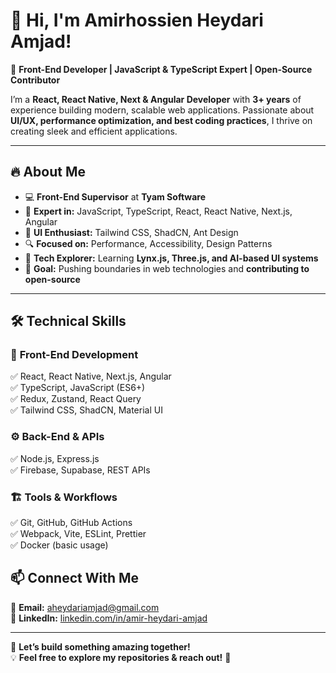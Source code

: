 # 👋 Hi, I'm Amirhossien Heydari Amjad!

🚀 **Front-End Developer | JavaScript & TypeScript Expert | Open-Source Contributor**  

I’m a **React, React Native, Next & Angular Developer** with **3+ years** of experience building modern, scalable web applications. Passionate about **UI/UX, performance optimization, and best coding practices**, I thrive on creating sleek and efficient applications.  

---

## 🔥 **About Me**  

- 💻 **Front-End Supervisor** at **Tyam Software**  
- 🚀 **Expert in:** JavaScript, TypeScript, React, React Native, Next.js, Angular  
- 🎨 **UI Enthusiast:** Tailwind CSS, ShadCN, Ant Design  
- 🔍 **Focused on:** Performance, Accessibility, Design Patterns  
- 🔧 **Tech Explorer:** Learning **Lynx.js, Three.js, and AI-based UI systems**  
- 🎯 **Goal:** Pushing boundaries in web technologies and **contributing to open-source**  

---

## 🛠 **Technical Skills**  

### 📌 **Front-End Development**  
✅ React, React Native, Next.js, Angular  
✅ TypeScript, JavaScript (ES6+)  
✅ Redux, Zustand, React Query  
✅ Tailwind CSS, ShadCN, Material UI  

### ⚙️ **Back-End & APIs**  
✅ Node.js, Express.js  
✅ Firebase, Supabase, REST APIs  

### 🏗 **Tools & Workflows**  
✅ Git, GitHub, GitHub Actions  
✅ Webpack, Vite, ESLint, Prettier  
✅ Docker (basic usage)  

## 📫 **Connect With Me**  

📧 **Email:** aheydariamjad@gmail.com  
💼 **LinkedIn:** [linkedin.com/in/amir-heydari-amjad](#)    

---

🌟 **Let’s build something amazing together!**  
💡 **Feel free to explore my repositories & reach out!** 🚀
